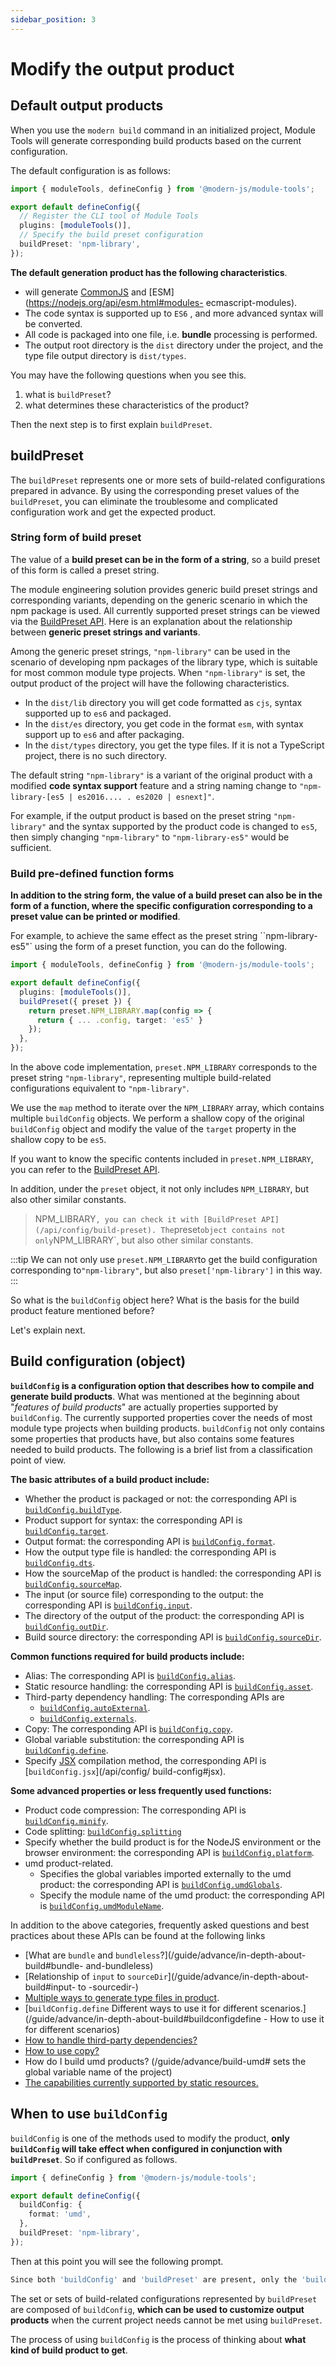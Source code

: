 ```yaml
---
sidebar_position: 3
---
```


# Modify the output product

## Default output products

When you use the `modern build` command in an initialized project, Module Tools will generate corresponding build products based on the current configuration.

The default configuration is as follows:

```ts title="modern.config.ts"
import { moduleTools, defineConfig } from '@modern-js/module-tools';

export default defineConfig({
  // Register the CLI tool of Module Tools
  plugins: [moduleTools()],
  // Specify the build preset configuration
  buildPreset: 'npm-library',
});
```

**The default generation product has the following characteristics**.

- will generate [CommonJS](https://nodejs.org/api/modules.html#modules-commonjs-modules) and [ESM](https://nodejs.org/api/esm.html#modules- ecmascript-modules).
- The code syntax is supported up to `ES6` , and more advanced syntax will be converted.
- All code is packaged into one file, i.e. **bundle** processing is performed.
- The output root directory is the `dist` directory under the project, and the type file output directory is `dist/types`.

You may have the following questions when you see this.

1. what is `buildPreset`?
2. what determines these characteristics of the product?

Then the next step is to first explain `buildPreset`.

## buildPreset

The `buildPreset` represents one or more sets of build-related configurations prepared in advance. By using the corresponding preset values of the `buildPreset`, you can eliminate the troublesome and complicated configuration work and get the expected product.

### String form of build preset

The value of a **build preset can be in the form of a string**, so a build preset of this form is called a preset string.

The module engineering solution provides generic build preset strings and corresponding variants, depending on the generic scenario in which the npm package is used. All currently supported preset strings can be viewed via the [BuildPreset API](/api/config/build-preset). Here is an explanation about the relationship between **generic preset strings and variants**.

Among the generic preset strings, `"npm-library"` can be used in the scenario of developing npm packages of the library type, which is suitable for most common module type projects. When `"npm-library"` is set, the output product of the project will have the following characteristics.

- In the `dist/lib` directory you will get code formatted as `cjs`, syntax supported up to `es6` and packaged.
- In the `dist/es` directory, you get code in the format `esm`, with syntax support up to `es6` and after packaging.
- In the `dist/types` directory, you get the type files. If it is not a TypeScript project, there is no such directory.

The default string `"npm-library"` is a variant of the original product with a modified **code syntax support** feature and a string naming change to `"npm-library-[es5 | es2016.... . es2020 | esnext]"`.

For example, if the output product is based on the preset string `"npm-library"` and the syntax supported by the product code is changed to `es5`, then simply changing `"npm-library"` to `"npm-library-es5"` would be sufficient.

### Build pre-defined function forms

**In addition to the string form, the value of a build preset can also be in the form of a function, where the specific configuration corresponding to a preset value can be printed or modified**.

For example, to achieve the same effect as the preset string ``npm-library-es5"` using the form of a preset function, you can do the following.

```ts title="modern.config.ts"
import { moduleTools, defineConfig } from '@modern-js/module-tools';

export default defineConfig({
  plugins: [moduleTools()],
  buildPreset({ preset }) {
    return preset.NPM_LIBRARY.map(config => {
      return { ... .config, target: 'es5' }
    });
  },
});
```

In the above code implementation, `preset.NPM_LIBRARY` corresponds to the preset string `"npm-library"`, representing multiple build-related configurations equivalent to `"npm-library"`.

We use the `map` method to iterate over the `NPM_LIBRARY` array, which contains multiple `buildConfig` objects. We perform a shallow copy of the original `buildConfig` object and modify the value of the `target` property in the shallow copy to be `es5`.

If you want to know the specific contents included in `preset.NPM_LIBRARY`, you can refer to the [BuildPreset API](/api/config/build-preset).

In addition, under the `preset` object, it not only includes `NPM_LIBRARY`, but also other similar constants.

> NPM_LIBRARY`, you can check it with [BuildPreset API](/api/config/build-preset). The`preset`object contains not only`NPM_LIBRARY`, but also other similar constants.

:::tip
We can not only use `preset.NPM_LIBRARY`to get the build configuration corresponding to`"npm-library"`, but also `preset['npm-library']` in this way.
:::

So what is the `buildConfig` object here? What is the basis for the build product feature mentioned before?

Let's explain next.

## Build configuration (object)

**`buildConfig` is a configuration option that describes how to compile and generate build products**. What was mentioned at the beginning about "_features of build products_" are actually properties supported by `buildConfig`. The currently supported properties cover the needs of most module type projects when building products. `buildConfig` not only contains some properties that products have, but also contains some features needed to build products. The following is a brief list from a classification point of view.

**The basic attributes of a build product include:**

- Whether the product is packaged or not: the corresponding API is [`buildConfig.buildType`](/api/config/build-config#buildtype).
- Product support for syntax: the corresponding API is [`buildConfig.target`](/api/config/build-config#target).
- Output format: the corresponding API is [`buildConfig.format`](/api/config/build-config#format).
- How the output type file is handled: the corresponding API is [`buildConfig.dts`](/api/config/build-config#dts).
- How the sourceMap of the product is handled: the corresponding API is [`buildConfig.sourceMap`](/api/config/build-config#sourcemap).
- The input (or source file) corresponding to the output: the corresponding API is [`buildConfig.input`](/api/config/build-config#input).
- The directory of the output of the product: the corresponding API is [`buildConfig.outDir`](/api/config/build-config#outDir).
- Build source directory: the corresponding API is [`buildConfig.sourceDir`](/api/config/build-config#sourcedir).

**Common functions required for build products include:**

- Alias: The corresponding API is [`buildConfig.alias`](/api/config/build-config#alias).
- Static resource handling: the corresponding API is [`buildConfig.asset`](/api/config/build-config#asset).
- Third-party dependency handling: The corresponding APIs are
  - [`buildConfig.autoExternal`](/api/config/build-config#autoexternal).
  - [`buildConfig.externals`](/api/config/build-config#externals).
- Copy: The corresponding API is [`buildConfig.copy`](/api/config/build-config#copy).
- Global variable substitution: the corresponding API is [`buildConfig.define`](/api/config/build-config#define).
- Specify [JSX](https://reactjs.org/blog/2020/09/22/introducing-the-new-jsx-transform.html) compilation method, the corresponding API is [`buildConfig.jsx`](/api/config/ build-config#jsx).

**Some advanced properties or less frequently used functions:**

- Product code compression: The corresponding API is [`buildConfig.minify`](/api/config/build-config#minify).
- Code splitting: [`buildConfig.splitting`](/api/config/build-config#splitting)
- Specify whether the build product is for the NodeJS environment or the browser environment: the corresponding API is [`buildConfig.platform`](/api/config/build-config#platform).
- umd product-related.
  - Specifies the global variables imported externally to the umd product: the corresponding API is [`buildConfig.umdGlobals`](/api/config/build-config#umdglobals).
  - Specify the module name of the umd product: the corresponding API is [`buildConfig.umdModuleName`](/api/config/build-config#umdmodulename).

In addition to the above categories, frequently asked questions and best practices about these APIs can be found at the following links

- [What are `bundle` and `bundleless`?](/guide/advance/in-depth-about-build#bundle- and-bundleless)
- [Relationship of `input` to `sourceDir`](/guide/advance/in-depth-about-build#input- to -sourcedir-)
- [Multiple ways to generate type files in product](/guide/advance/in-depth-about-build#type-files).
- [`buildConfig.define` Different ways to use it for different scenarios.](/guide/advance/in-depth-about-build#buildconfigdefine - How to use it for different scenarios)
- [How to handle third-party dependencies?](/guide/advance/external-dependency)
- [How to use copy?](/guide/advance/copy)
- How do I build umd products? (/guide/advance/build-umd# sets the global variable name of the project)
- [The capabilities currently supported by static resources.](/guide/advance/asset)

## When to use `buildConfig`

`buildConfig` is one of the methods used to modify the product, **only `buildConfig` will take effect when configured in conjunction with `buildPreset`**. So if configured as follows.

```ts title="modern.config.ts"
import { defineConfig } from '@modern-js/module-tools';

export default defineConfig({
  buildConfig: {
    format: 'umd',
  },
  buildPreset: 'npm-library',
});
```

Then at this point you will see the following prompt.

```bash
Since both 'buildConfig' and 'buildPreset' are present, only the 'buildConfig' configuration will take effect
```

The set or sets of build-related configurations represented by `buildPreset` are composed of `buildConfig`, **which can be used to customize output products** when the current project needs cannot be met using `buildPreset`.

The process of using `buildConfig` is the process of thinking about **what kind of build product to get**.
